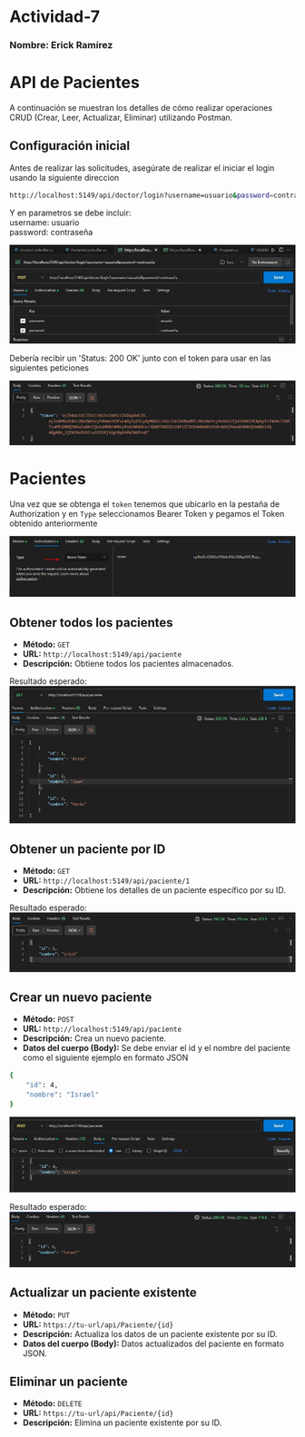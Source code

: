 # Actividad-7
### Nombre: Erick Ramírez  

# API de Pacientes  

A continuación se muestran los detalles de cómo realizar operaciones CRUD (Crear, Leer, Actualizar, Eliminar) utilizando Postman.  

## Configuración inicial  

Antes de realizar las solicitudes, asegúrate de realizar el iniciar el login usando la siguiente direccion
```bash
http://localhost:5149/api/doctor/login?username=usuario&password=contraseña
```
Y en parametros se debe incluir:  
username: usuario  
password: contraseña   

![Ejemplo de imagen](images/login_post.JPG)

Debería recibir un 'Status: 200 OK' junto con el token para usar en las siguientes peticiones  

![Ejemplo de imagen](images/response_token.JPG)  

# Pacientes  

Una vez que se obtenga el `token` tenemos que ubicarlo en la pestaña de Authorization y en `Type` seleccionamos Bearer Token y pegamos el Token obtenido anteriormente  

![Ejemplo de imagen](images/token.JPG)  

## Obtener todos los pacientes

- **Método:** `GET`
- **URL:** `http://localhost:5149/api/paciente`
- **Descripción:** Obtiene todos los pacientes almacenados.

Resultado esperado:  
![Ejemplo de imagen](images/pacientes_all_get.JPG)

## Obtener un paciente por ID

- **Método:** `GET`
- **URL:** `http://localhost:5149/api/paciente/1`
- **Descripción:** Obtiene los detalles de un paciente específico por su ID.

Resultado esperado:  
![Ejemplo de imagen](images/pacientes_id_get.JPG)

## Crear un nuevo paciente

- **Método:** `POST`
- **URL:** `http://localhost:5149/api/paciente`
- **Descripción:** Crea un nuevo paciente.
- **Datos del cuerpo (Body):** Se debe enviar el id y el nombre del paciente como el siguiente ejemplo en formato JSON
```bash
{
    "id": 4,
    "nombre": "Israel"
}
```
![Ejemplo de imagen](images/post_create_conf.JPG)  

Resultado esperado:  
![Ejemplo de imagen](images/post_create_paciente.JPG)

## Actualizar un paciente existente

- **Método:** `PUT`
- **URL:** `https://tu-url/api/Paciente/{id}`
- **Descripción:** Actualiza los datos de un paciente existente por su ID.
- **Datos del cuerpo (Body):** Datos actualizados del paciente en formato JSON.

## Eliminar un paciente

- **Método:** `DELETE`
- **URL:** `https://tu-url/api/Paciente/{id}`
- **Descripción:** Elimina un paciente existente por su ID.

